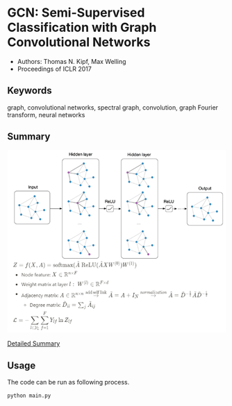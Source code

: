 # GCN: Semi-Supervised Classification with Graph Convolutional Networks

* Authors: Thomas N. Kipf, Max Welling
* Proceedings of ICLR 2017

## Keywords

graph, convolutional networks, spectral graph, convolution, graph Fourier transform, neural networks

## Summary

![](img/gcn1.png)

[Detailed Summary](https://www.notion.so/GCN-Semi-supervised-Classification-with-Graph-Convolutional-Networks-b27d3de0ea3447a2b3d48e00d94ca7a5)

## Usage

The code can be run as following process.

```bash
python main.py
```